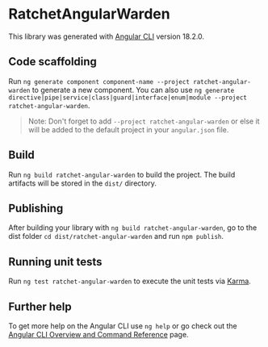 # RatchetAngularWarden

This library was generated with [Angular CLI](https://github.com/angular/angular-cli) version 18.2.0.

## Code scaffolding

Run `ng generate component component-name --project ratchet-angular-warden` to generate a new component. You can also use `ng generate directive|pipe|service|class|guard|interface|enum|module --project ratchet-angular-warden`.
> Note: Don't forget to add `--project ratchet-angular-warden` or else it will be added to the default project in your `angular.json` file. 

## Build

Run `ng build ratchet-angular-warden` to build the project. The build artifacts will be stored in the `dist/` directory.

## Publishing

After building your library with `ng build ratchet-angular-warden`, go to the dist folder `cd dist/ratchet-angular-warden` and run `npm publish`.

## Running unit tests

Run `ng test ratchet-angular-warden` to execute the unit tests via [Karma](https://karma-runner.github.io).

## Further help

To get more help on the Angular CLI use `ng help` or go check out the [Angular CLI Overview and Command Reference](https://angular.dev/tools/cli) page.
